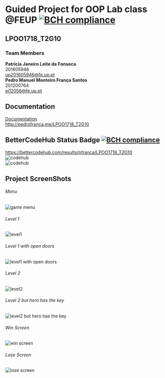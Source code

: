 # Guided Project for OOP Lab class @FEUP [![BCH compliance](https://bettercodehub.com/edge/badge/pfranca/LPOO1718_T2G10?branch=master)](https://bettercodehub.com/)
## LPOO1718_T2G10

### Team Members <br />
**Patrícia Janeiro Leite da Fonseca** <br />
201605946 <br />
up201605946@fe.up.pt <br />
**Pedro Manuel Monteiro França Santos** <br />
201200764 <br />
ei12056@fe.up.pt <br />

## Documentation <br />
[Documentation](http://pedrofranca.me/LPOO1718_T2G10) <br />
http://pedrofranca.me/LPOO1718_T2G10 <br />

## BetterCodeHub Status Badge [![BCH compliance](https://bettercodehub.com/edge/badge/pfranca/LPOO1718_T2G10?branch=master)](https://bettercodehub.com/) <br />
https://bettercodehub.com/results/pfranca/LPOO1718_T2G10 <br />
![codehub](https://github.com/pfranca/LPOO1718_T2G10/blob/master/prtScrs/prtscrcodehubsmall.png) <br />
![codehub](https://github.com/pfranca/LPOO1718_T2G10/blob/master/prtScrs/prtscrcodehubsbig.png) <br />


## Project ScreenShots <br />
###### Menu <br />
![game menu](https://github.com/pfranca/LPOO1718_T2G10/blob/master/prtScrs/prtscrMenu.png) <br />

###### Level 1 <br />
![level1](https://github.com/pfranca/LPOO1718_T2G10/blob/master/prtScrs/prtscrLvl1.png) <br />

###### Level 1 with open doors <br />
![level1 with open doors](https://github.com/pfranca/LPOO1718_T2G10/blob/master/prtScrs/prtscrOpenDoor.png) <br />

###### Level 2 <br />
![level2](https://github.com/pfranca/LPOO1718_T2G10/blob/master/prtScrs/prtscrLvl2.png) <br />

###### Level 2 but hero has the key <br />
![level2 but hero has the key](https://github.com/pfranca/LPOO1718_T2G10/blob/master/prtScrs/prtscrLvl2Herokey.png) <br />

###### Win Screen <br />
![win screen](https://github.com/pfranca/LPOO1718_T2G10/blob/master/prtScrs/prtscrWin.png) <br />

###### Lose Screen <br />
![lose screen](https://github.com/pfranca/LPOO1718_T2G10/blob/master/prtScrs/prtscrLose.png) <br />
